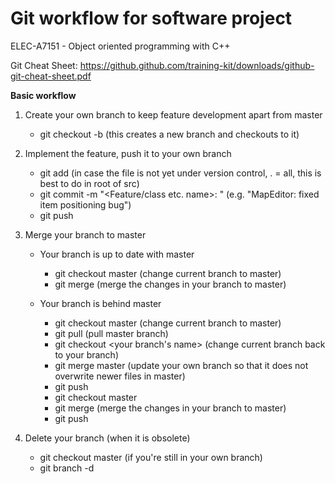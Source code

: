 # Git workflow for software project

ELEC-A7151 - Object oriented programming with C++


Git Cheat Sheet: https://github.github.com/training-kit/downloads/github-git-cheat-sheet.pdf

**Basic workflow**

1. Create your own branch to keep feature development apart from master
    * git checkout -b <branch name> (this creates a new branch and checkouts to it)

2. Implement the feature, push it to your own branch
    * git add <files> (in case the file is not yet under version control, . = all, this is best to do in root of src)
    * git commit -m "<Feature/class etc. name>: <description>" (e.g. "MapEditor: fixed item positioning bug")
    * git push

3. Merge your branch to master

    * Your branch is up to date with master
        * git checkout master (change current branch to master)
        * git merge <your branch> (merge the changes in your branch to master)

    * Your branch is behind master
        * git checkout master (change current branch to master)
        * git pull (pull master branch)
        * git checkout <your branch's name> (change current branch back to your branch)
        * git merge master (update your own branch so that it does not overwrite newer files in master)
        * git push
        * git checkout master
        * git merge <your branch> (merge the changes in your branch to master)
        * git push

4. Delete your branch (when it is obsolete)
    * git checkout master (if you're still in your own branch)
    * git branch -d <branch name>
